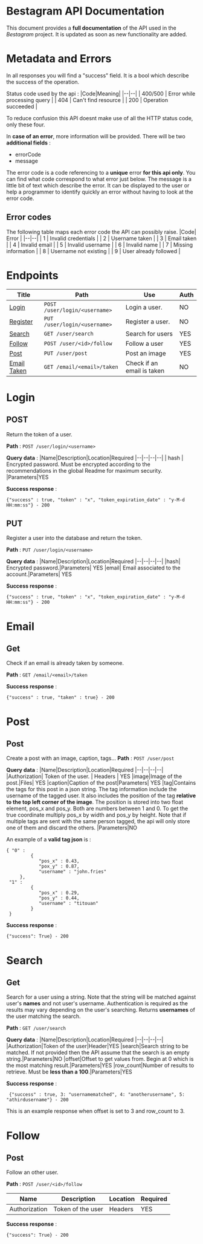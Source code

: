 
  
# Bestagram API Documentation  
This document provides a **full documentation** of the API used in the *Bestagram* project. It is updated as soon as new functionality are added.  
  
# Metadata and Errors  
In all responses you will find a "success" field. It is a bool which describe the success of the operation. 

Status code used by the api : 
|Code|Meaning|
|--|--|
| 400/500 | Error while processing query |
| 404 | Can't find resource |
| 200 | Operation succeeded |

To reduce confusion this API doesnt make use of all the HTTP status code, only these four.

In **case of an error**, more information will be provided. There will be two **additional fields** : 

 - errorCode
 - message

The error code is a code referencing to a **unique** error **for this api only**. You can find what code correspond to what error just below.
The message is a little bit of text which describe the error. It can be displayed to the user or help a programmer to identify quickly an error without having to look at the error code.

## Error codes
The following table maps each error code the API can possibly raise.
|Code| Error |
|--|--|
| 1 | Invalid credentials |
| 2 | Username taken |
| 3 | Email taken |
| 4 | Invalid email |
| 5 | Invalid username |
| 6 | Invalid name |
| 7 | Missing information |
| 8 | Username not existing |
| 9 | User already followed |

# Endpoints
|Title| Path | Use |  Auth  |
|--|--|--|--|
|[Login](#login)|`POST /user/login/<username>`|Login a user.|NO|
|[Register](#register)|`PUT /user/login/<username>`|Register a user.|NO|
|[Search](#search_user)|`GET /user/search`|Search for users|YES|
|[Follow](#follow)|`POST /user/<id>/follow`|Follow a user|YES|
|[Post](#post)|`PUT /user/post`|Post an image|YES|
|[Email Taken](#email_taken)|`GET /email/<email>/taken`|Check if an email is taken|NO|


  
# Login
## POST  <a name="login"></a>
Return the token of a user.  

**Path** : `POST /user/login/<username>` 
 
  
**Query data** : 
|Name|Description|Location|Required
|--|--|--|--|
| hash | Encrypted password. Must be encrypted according to the recommendations in the global Readme for maximum security. |Parameters|YES

**Success response** :  
  
	{"success" : true, "token" : "x", "token_expiration_date" : "y-M-d HH:mm:ss"} - 200
	
## PUT <a name="register">  </a>
Register a user into the database and return the token.   

**Path** : `PUT /user/login/<username>`
  
**Query data** : 
|Name|Description|Location|Required
|--|--|--|--|
|hash| Encrypted password.|Parameters| YES
|email| Email associated to the account.|Parameters| YES
  
**Success response** :  
  
	{"success" : true, "token" : "x", "token_expiration_date" : "y-M-d HH:mm:ss"} - 200
# Email  
## Get  <a name="email_taken"></a>
Check if an email is already taken by someone.   

  **Path** : `GET /email/<email>/taken`
  
**Success response** :  
  
	{"success" : true, "taken" : true} - 200  
# Post  
## Post  <a name="post"></a>
  Create a post with an image, caption, tags...
  **Path** : `POST /user/post`

**Query data** : 
|Name|Description|Location|Required
|--|--|--|--|
|Authorization| Token of the user. | Headers | YES
|image|Image of the post.|Files| YES
|caption|Caption of the post|Parameters| YES
|tag|Contains the tags for this post in a json string. The tag information include the username of the tagged user. It also includes the position of the tag **relative to the top left corner of the image**. The position is stored into two float element, pos_x and pos_y. Both are numbers between 1 and 0. To get the true coordinate multiply pos_x by width and pos_y by height. Note that if multiple tags are sent with the same person tagged, the api will only store one of them and discard the others.  |Parameters|NO


An example of a **valid tag json** is :   
     
	{ "0" :   
	         {   
	            "pos_x" : 0.43,   
	            "pox_y" : 0.87,   
	            "username" : "john.fries"  
		 },         
	 "1" :   
	         {    
	            "pos_x" : 0.29,   
	            "pos_y" : 0.44,   
	            "username" : "titouan"   
	         }  
	 } 
 
  
**Success response** :  
  
	{"success": True} - 200 
# Search  
## Get  <a name="search_user"></a>
Search for a user using a string. Note that the string will be matched against user's **names** and not user's username. Authentication is required as the results may vary depending on the user's searching. Returns **usernames** of the user matching the search.  

**Path** : `GET /user/search`

 **Query data** : 
|Name|Description|Location|Required
|--|--|--|--|
|Authorization|Token of the user|Header|YES
|search|Search string to be matched. If not provided then the API assume that the search is an empty string.|Parameters|NO
|offset|Offset to get values from. Begin at 0 which is the most matching result.|Parameters|YES
|row_count|Number of results to retrieve. Must be **less than a 100**.|Parameters|YES

**Success response** :  
  
	 {"success" : true, 3: "usernamematched", 4: "anotherusername", 5: "athirdusername"} - 200
This is an example response when offset is set to 3 and row_count to 3.

# Follow
## Post <a name="follow"></a>
Follow an other user.

**Path** : `POST /user/<id>/follow`

|Name|Description|Location|Required
|--|--|--|--|
|Authorization|Token of the user|Headers|YES

**Success response** :  

    {"success": True} - 200
